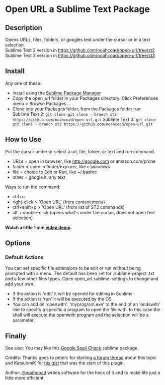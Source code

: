 # Open URL a Sublime Text Package

## Description
Opens URLs, files, folders, or googles text under the cursor or in a text selection.  
Sublime Text 2 version in https://github.com/noahcoad/open-url/tree/st2  
Sublime Text 3 version in https://github.com/noahcoad/open-url/tree/st3  

## Install
Any one of these:
* Install using the [Sublime Package Manager](http://wbond.net/sublime_packages/package_control)
* Copy the open_url folder in your Packages directory.  Click Preferences menu > Browse Packages...
* Clone into your Packages folder, from the Packages folder run:  
Sublime Text 2: ```git clone git clone --branch st2 https://github.com/noahcoad/open-url.git```
Sublime Text 3: ```git clone git clone --branch st3 https://github.com/noahcoad/open-url.git```

## How to Use
Put the cursor under or select a url, file, folder, or text and run command.

* URLs   = open in browser, like http://google.com or amazon.com/prime
* folder = open in finder/explorer, like c:\windows
* file   = choice to Edit or Run, like ~/.bashrc
* other  = google it, any text

Ways to run the command:

* ctrl+u
* right-click > 'Open URL' (from context menu)
* ctrl+shift+p > 'Open URL' (from list of ST2 commands)
* alt + double-click (opens what's under the cursor, does not open text selection)

**Watch a little 1 min [video demo](http://www.screencast.com/t/AmuNuwqOfg).**

## Options
### Default Actions
You can set specific file extensions to be edit or run without being prompted with a menu.  The default has been set for .sublime-project .txt and a few other files types.  Open open_url.sublime-settings to change and add your own.

* If the action is 'edit' it will be opened for editing in Sublime
* If the action is 'run' it will be executed by the OS
* You can add an 'openwith': 'myprogram.exe' to the end of an 'endswith' line to specify a specific a program to open the file with.  In this case the shell will execute the openwith program and the selection will be a parameter.

## Finally
See also: You may like this [Google Spell Check](https://github.com/noahcoad/google-spell-check) sublime package.

Credits: Thanks goes to peterc for starting [a forum thread](http://www.sublimetext.com/forum/viewtopic.php?f=2&t=4243) about this topic and KatsuomiK for [his gist](https://gist.github.com/3542836) that was the start of this plugin.

Author: [@noahcoad](http://twitter.com/noahcoad) writes software for the heck of it and to make life just a little more efficient.